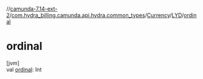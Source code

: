 //[camunda-7.14-ext-2](../../../../index.md)/[com.hydra_billing.camunda.api.hydra.common_types](../../index.md)/[Currency](../index.md)/[LYD](index.md)/[ordinal](ordinal.md)

# ordinal

[jvm]\
val [ordinal](ordinal.md): Int
